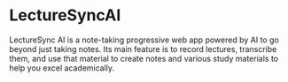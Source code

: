 # LectureSyncAI
LectureSync AI is a note-taking progressive web app powered by AI to go beyond just taking notes. Its main feature is to record lectures, transcribe them, and use that material to create notes and various study materials to help you excel academically.
